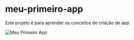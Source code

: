 # meu-primeiro-app
Este projeto é para aprender os conceitos de criação de app

![Meu Primeiro App](https://github.com/Reginaldo-Bertozzi/meu-primeiro-app/assets/65985494/442fc6dd-d185-4a0a-b43f-3693430ca01f)
